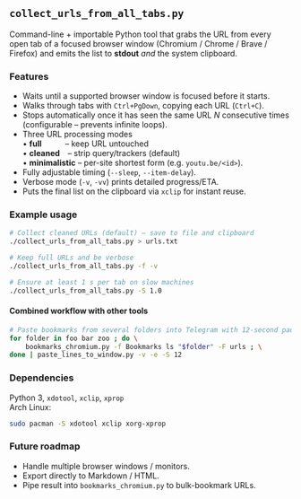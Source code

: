 ## `collect_urls_from_all_tabs.py`

Command-line + importable Python tool that grabs the URL from every open
tab of a focused browser window (Chromium / Chrome / Brave / Firefox) and
emits the list to **stdout** *and* the system clipboard.

### Features
* Waits until a supported browser window is focused before it starts.
* Walks through tabs with `Ctrl+PgDown`, copying each URL (`Ctrl+C`).
* Stops automatically once it has seen the same URL *N* consecutive
  times (configurable – prevents infinite loops).
* Three URL processing modes  
  • **full**   – keep URL untouched  
  • **cleaned** – strip query/trackers (default)  
  • **minimalistic** – per-site shortest form (e.g. `youtu.be/<id>`).
* Fully adjustable timing (`--sleep`, `--item-delay`).
* Verbose mode (`-v`, `-vv`) prints detailed progress/ETA.
* Puts the final list on the clipboard via `xclip` for instant reuse.

### Example usage
```bash
# Collect cleaned URLs (default) – save to file and clipboard
./collect_urls_from_all_tabs.py > urls.txt

# Keep full URLs and be verbose
./collect_urls_from_all_tabs.py -f -v

# Ensure at least 1 s per tab on slow machines
./collect_urls_from_all_tabs.py -S 1.0
```

#### Combined workflow with other tools

```bash
# Paste bookmarks from several folders into Telegram with 12-second pauses
for folder in foo bar zoo ; do \
    bookmarks_chromium.py -f Bookmarks ls "$folder" -F urls ; \
done | paste_lines_to_window.py -v -e -S 12
```

### Dependencies
Python 3, `xdotool`, `xclip`, `xprop`  
Arch Linux:

```bash
sudo pacman -S xdotool xclip xorg-xprop
```

### Future roadmap
* Handle multiple browser windows / monitors.
* Export directly to Markdown / HTML.
* Pipe result into `bookmarks_chromium.py` to bulk-bookmark URLs.
